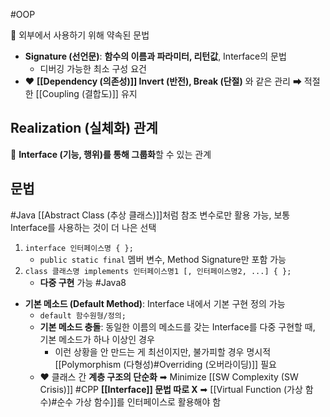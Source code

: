 #OOP

📌 외부에서 사용하기 위해 약속된 문법 
- **Signature (선언문)**: **함수의 이름과 파라미터, 리턴값**, Interface의 문법
	- 디버깅 가능한 최소 구성 요건
- ❤️ **[[Dependency (의존성)]] Invert (반전), Break (단절)** 와 같은 관리 ➡ 적절한 [[Coupling (결합도)]] 유지

## Realization (실체화) 관계
📌 **Interface (기능, 행위)를 통해 그룹화**할 수 있는 관계

## 문법
#Java 
[[Abstract Class (추상 클래스)]]처럼 참조 변수로만 활용 가능, 보통 Interface를 사용하는 것이 더 나은 선택
1. `interface 인터페이스명 { };`  
	- `public static final` 멤버 변수, Method Signature만 포함 가능
2. `class 클래스명 implements 인터페이스명1 [, 인터페이스명2, ...] { };`
	- **다중 구현** 가능 
#Java8 
- **기본 메소드 (Default Method)**: Interface 내에서 기본 구현 정의 가능 
	- `default 함수원형/정의;`
	- **기본 메소드 충돌**: 동일한 이름의 메소드를 갖는 Interface를 다중 구현할 때, 기본 메소드가 하나 이상인 경우 
		- 이런 상황을 안 만드는 게 최선이지만, 불가피할 경우 명시적 [[Polymorphism (다형성)#Overriding (오버라이딩)]] 필요
	- ❤️ 클래스 간 **계층 구조의 단순화** ➡ Minimize [[SW Complexity (SW Crisis)]] 
#CPP 
**[[Interface]] 문법 따로 X** ➡ [[Virtual Function (가상 함수)#순수 가상 함수]]를 인터페이스로 활용해야 함 